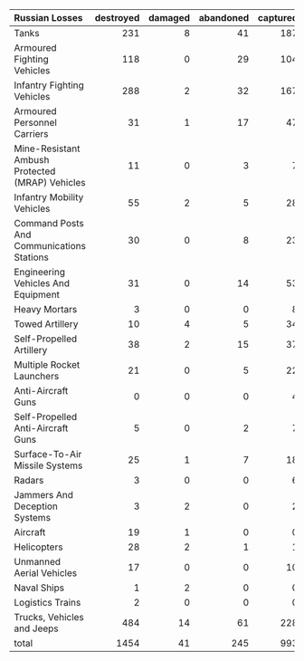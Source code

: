 | Russian Losses                                   |   destroyed |   damaged |   abandoned |   captured |   total |
|:-------------------------------------------------|------------:|----------:|------------:|-----------:|--------:|
| Tanks                                            |         231 |         8 |          41 |        187 |     467 |
| Armoured Fighting Vehicles                       |         118 |         0 |          29 |        104 |     251 |
| Infantry Fighting Vehicles                       |         288 |         2 |          32 |        167 |     489 |
| Armoured Personnel Carriers                      |          31 |         1 |          17 |         47 |      96 |
| Mine-Resistant Ambush Protected  (MRAP) Vehicles |          11 |         0 |           3 |          7 |      21 |
| Infantry Mobility Vehicles                       |          55 |         2 |           5 |         28 |      90 |
| Command Posts And Communications Stations        |          30 |         0 |           8 |         23 |      61 |
| Engineering Vehicles And Equipment               |          31 |         0 |          14 |         53 |      98 |
| Heavy Mortars                                    |           3 |         0 |           0 |          8 |      11 |
| Towed Artillery                                  |          10 |         4 |           5 |         34 |      53 |
| Self-Propelled Artillery                         |          38 |         2 |          15 |         37 |      92 |
| Multiple Rocket Launchers                        |          21 |         0 |           5 |         22 |      48 |
| Anti-Aircraft Guns                               |           0 |         0 |           0 |          4 |       4 |
| Self-Propelled Anti-Aircraft Guns                |           5 |         0 |           2 |          7 |      14 |
| Surface-To-Air Missile Systems                   |          25 |         1 |           7 |         18 |      51 |
| Radars                                           |           3 |         0 |           0 |          6 |       9 |
| Jammers And Deception Systems                    |           3 |         2 |           0 |          2 |       7 |
| Aircraft                                         |          19 |         1 |           0 |          0 |      20 |
| Helicopters                                      |          28 |         2 |           1 |          1 |      32 |
| Unmanned Aerial Vehicles                         |          17 |         0 |           0 |         10 |      27 |
| Naval Ships                                      |           1 |         2 |           0 |          0 |       3 |
| Logistics Trains                                 |           2 |         0 |           0 |          0 |       2 |
| Trucks, Vehicles and Jeeps                       |         484 |        14 |          61 |        228 |     787 |
| total                                            |        1454 |        41 |         245 |        993 |    2733 |